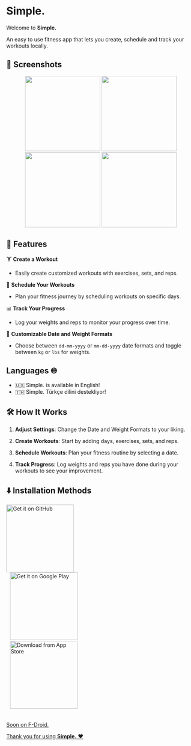 # **Simple.**

Welcome to **Simple.**

An easy to use fitness app that lets you create, schedule and track your workouts locally.



## 📸 **Screenshots**


<div align="center"> <img src="https://github.com/user-attachments/assets/510c6c7d-38bf-420b-994e-bca1e891d5e4" width="200"/>
<img src="https://github.com/user-attachments/assets/cb4ba8f3-0c18-4f62-9c25-6a7c2c1bfec1" width="200"/>
<img src="https://github.com/user-attachments/assets/e8e09ede-b73e-46ec-8eb3-3fbc0f2b5c3a" width="200"/> 
<img src="https://github.com/user-attachments/assets/612f6e1f-397f-471a-8e17-475f71bd2175" width="200"/>  </div> 


## 🚀 **Features**

🏋️ **Create a Workout**  
- Easily create customized workouts with exercises, sets, and reps.  

📅 **Schedule Your Workouts**  
- Plan your fitness journey by scheduling workouts on specific days.  

📊 **Track Your Progress**  
- Log your weights and reps to monitor your progress over time.  

📆 **Customizable Date and Weight Formats**  
- Choose between `dd-mm-yyyy` or `mm-dd-yyyy` date formats and toggle between `kg` or `lbs` for weights.  


## Languages 🌐
- :us: Simple. is available in English! 
- :tr: Simple. Türkçe dilini destekliyor!

## 🛠️ **How It Works**

1. **Adjust Settings**: Change the Date and Weight Formats to your liking.  

2. **Create Workouts**: Start by adding days, exercises, sets, and reps.  

3. **Schedule Workouts**: Plan your fitness routine by selecting a date.  

4. **Track Progress**: Log weights and reps you have done during your workouts to see your improvement.  



## ⬇️ **Installation Methods**

<div align="left">
  <a href="https://github.com/basarsubasi/simplefitnessapp/releases">
        <img src="https://github.com/user-attachments/assets/a78be8fb-51a2-4328-b6c0-56d00648fea5" alt="Get it on GitHub" width="180">
  </a>
  
</br>


<a href="https://play.google.com/store/apps/details?id=tr.com.basarsubasi.simplefitnessapp" style="padding: 10px;">
    <img src="https://github.com/user-attachments/assets/c11a6262-0a5b-4100-9394-0832507f8eef" alt="Get it on Google Play" width="180">
</a>

</br>

<a href="https://apps.apple.com/us/app/simple-fitness-simplified/id6740262965" style="padding: 10px;">
    <img src="https://github.com/user-attachments/assets/9473c701-e53e-4bb9-bbc2-3cf01669889f" alt="Download from App Store" width="180">

</div>

</br>



Soon on  F-Droid.






Thank you for using **Simple.** ❤️



  
